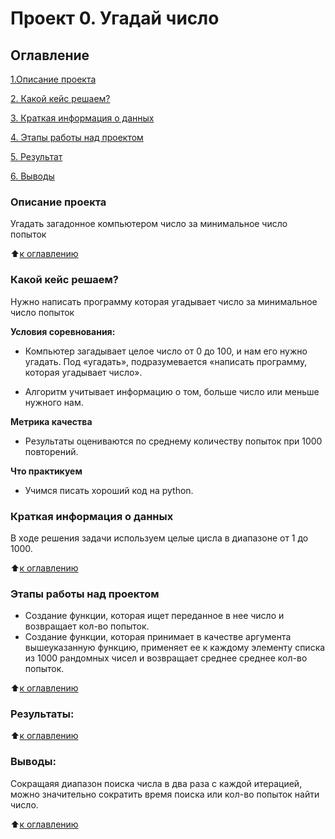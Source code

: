 # Проект 0. Угадай число

## Оглавление
[1.Описание проекта](https://github.com/kylchika/alex/blob/main/README.md#описание-проекта)

[2. Какой кейс решаем?](https://github.com/kylchika/alex/blob/main/README.md#какой-кейс-решаем)

[3. Краткая информация о данных](https://github.com/kylchika/alex/blob/main/README.md#краткая-информация-о-данных)

[4. Этапы работы над проектом](https://github.com/kylchika/alex/blob/main/README.md#этапы-работы-над-проектом)

[5. Результат](https://github.com/kylchika/alex/blob/main/README.md#результаты)

[6. Выводы](https://github.com/kylchika/alex/blob/main/README.md#выводы)

### Описание проекта
Угадать загадонное компьютером число за минимальное число попыток

:arrow_up:[к оглавлению](https://github.com/kylchika/alex/blob/main/README.md#оглавление)


### Какой кейс решаем?
Нужно написать программу которая угадывает число за минимальное число попыток

**Условия соревнования:**

- Компьютер загадывает целое число от 0 до 100, и нам его нужно угадать. Под «угадать», подразумевается «написать программу, которая угадывает число».

- Алгоритм учитывает информацию о том, больше число или меньше нужного нам.

**Метрика качества**

- Результаты оцениваются по среднему количеству попыток при 1000 повторений.

**Что практикуем**

- Учимся писать хороший код на python.

### Краткая информация о данных
В ходе решения задачи используем целые цисла в диапазоне от 1 до 1000.

:arrow_up:[к оглавлению](https://github.com/kylchika/alex/blob/main/README.md#оглавление)

### Этапы работы над проектом
- Создание функции, которая ищет переданное в нее число и возвращает кол-во попыток.
- Создание функции, которая принимает в качестве аргумента вышеуказанную функцию, применяет ее к каждому элементу списка из 1000 рандомных чисел и возвращает среднее среднее кол-во попыток.

:arrow_up:[к оглавлению](https://github.com/kylchika/alex/blob/main/README.md#оглавление)

### Результаты:


:arrow_up:[к оглавлению](https://github.com/kylchika/alex/blob/main/README.md#оглавление)

### Выводы:
Сокращаяя диапазон поиска числа в два раза с каждой итерацией, можно значительно сократить время поиска или кол-во попыток найти число.

:arrow_up:[к оглавлению](https://github.com/kylchika/alex/blob/main/README.md#оглавление)